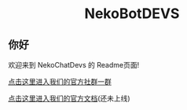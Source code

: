 <div align="center">

# NekoBotDEVS

</div>

## 你好

欢迎来到 NekoChatDevs 的 Readme页面!

[点击这里进入我们的官方社群一群](https://qm.qq.com/q/iYgtqyfo78)

[点击这里进入我们的官方文档](https://NekoChatDevs.github.io)(还未上线)
